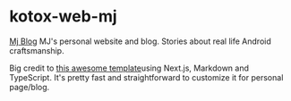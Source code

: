 # kotox-web-mj

[Mj Blog](https://jenicek.dev/)
MJ's personal website and blog. Stories about real life Android craftsmanship.

Big credit to [this awesome template](https://github.com/vercel/next.js/tree/canary/examples/blog-starter)using Next.js,
Markdown and TypeScript. It's pretty fast and straightforward to customize it for personal page/blog.
